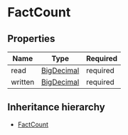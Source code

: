 

# FactCount

## Properties

Name | Type | Required
-------- | -------- | --------
read | [BigDecimal](BigDecimal.md) | required
written | [BigDecimal](BigDecimal.md) | required




## Inheritance hierarchy


* [FactCount](FactCount.md)
